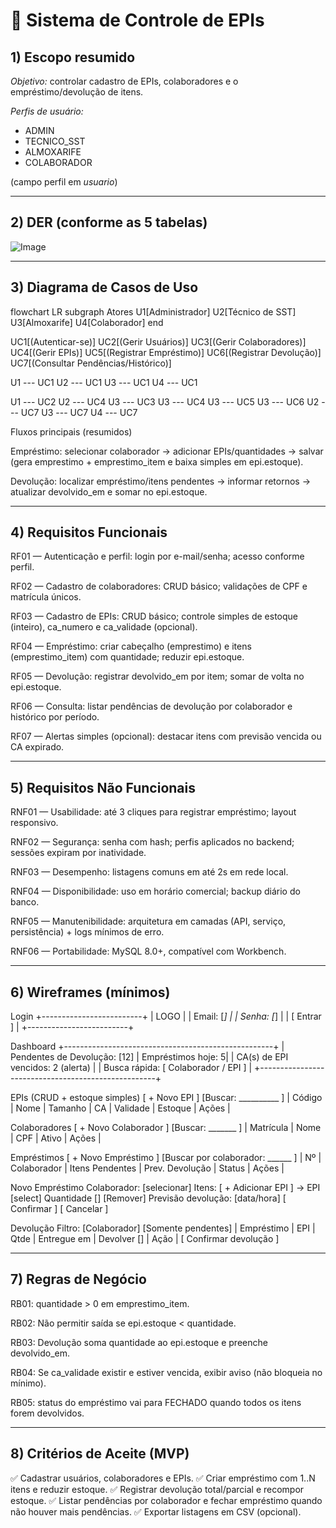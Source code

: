# 📌 Sistema de Controle de EPIs

## 1) Escopo resumido
*Objetivo:* controlar cadastro de EPIs, colaboradores e o empréstimo/devolução de itens.  

*Perfis de usuário:*  
- ADMIN  
- TECNICO_SST  
- ALMOXARIFE  
- COLABORADOR  

(campo perfil em *usuario*)  

---

## 2) DER (conforme as 5 tabelas)
![Image](https://github.com/user-attachments/assets/ea2f7309-7610-4c5a-9db0-429bc6bc41e5)

--- 
## 3) Diagrama de Casos de Uso
flowchart LR
  subgraph Atores
    U1[Administrador]
    U2[Técnico de SST]
    U3[Almoxarife]
    U4[Colaborador]
  end

  UC1[(Autenticar-se)]
  UC2[(Gerir Usuários)]
  UC3[(Gerir Colaboradores)]
  UC4[(Gerir EPIs)]
  UC5[(Registrar Empréstimo)]
  UC6[(Registrar Devolução)]
  UC7[(Consultar Pendências/Histórico)]

  U1 --- UC1
  U2 --- UC1
  U3 --- UC1
  U4 --- UC1

  U1 --- UC2
  U2 --- UC4
  U3 --- UC3
  U3 --- UC4
  U3 --- UC5
  U3 --- UC6
  U2 --- UC7
  U3 --- UC7
  U4 --- UC7

Fluxos principais (resumidos)

Empréstimo: selecionar colaborador → adicionar EPIs/quantidades → salvar (gera emprestimo + emprestimo_item e baixa simples em epi.estoque).

Devolução: localizar empréstimo/itens pendentes → informar retornos → atualizar devolvido_em e somar no epi.estoque.

---

## 4) Requisitos Funcionais

RF01 — Autenticação e perfil: login por e-mail/senha; acesso conforme perfil.

RF02 — Cadastro de colaboradores: CRUD básico; validações de CPF e matrícula únicos.

RF03 — Cadastro de EPIs: CRUD básico; controle simples de estoque (inteiro), ca_numero e ca_validade (opcional).

RF04 — Empréstimo: criar cabeçalho (emprestimo) e itens (emprestimo_item) com quantidade; reduzir epi.estoque.

RF05 — Devolução: registrar devolvido_em por item; somar de volta no epi.estoque.

RF06 — Consulta: listar pendências de devolução por colaborador e histórico por período.

RF07 — Alertas simples (opcional): destacar itens com previsão vencida ou CA expirado.

---

## 5) Requisitos Não Funcionais

RNF01 — Usabilidade: até 3 cliques para registrar empréstimo; layout responsivo.

RNF02 — Segurança: senha com hash; perfis aplicados no backend; sessões expiram por inatividade.

RNF03 — Desempenho: listagens comuns em até 2s em rede local.

RNF04 — Disponibilidade: uso em horário comercial; backup diário do banco.

RNF05 — Manutenibilidade: arquitetura em camadas (API, serviço, persistência) + logs mínimos de erro.

RNF06 — Portabilidade: MySQL 8.0+, compatível com Workbench.

---

## 6) Wireframes (mínimos)
Login
+-------------------------+
|  LOGO                   |
|  Email: [_]   |
|  Senha: [_]   |
|  [ Entrar ]             |
+-------------------------+

Dashboard
+----------------------------------------------------+
| Pendentes de Devolução: [12]  | Empréstimos hoje: 5|
| CA(s) de EPI vencidos: 2 (alerta)                  |
| Busca rápida: [ Colaborador / EPI ]                |
+----------------------------------------------------+

EPIs (CRUD + estoque simples)
[ + Novo EPI ]  [Buscar: __________ ]
| Código | Nome | Tamanho | CA | Validade | Estoque | Ações |

Colaboradores
[ + Novo Colaborador ] [Buscar: _______ ]
| Matrícula | Nome | CPF | Ativo | Ações |

Empréstimos
[ + Novo Empréstimo ] [Buscar por colaborador: ______ ]
| Nº | Colaborador | Itens Pendentes | Prev. Devolução | Status | Ações |

Novo Empréstimo
Colaborador: [selecionar]
Itens:
  [ + Adicionar EPI ]
   -> EPI [select]  Quantidade []  [Remover]
Previsão devolução: [data/hora]
[ Confirmar ]  [ Cancelar ]

Devolução
Filtro: [Colaborador] [Somente pendentes]
| Empréstimo | EPI | Qtde | Entregue em | Devolver [] | Ação |
[ Confirmar devolução ]

--- 

## 7) Regras de Negócio

RB01: quantidade > 0 em emprestimo_item.

RB02: Não permitir saída se epi.estoque < quantidade.

RB03: Devolução soma quantidade ao epi.estoque e preenche devolvido_em.

RB04: Se ca_validade existir e estiver vencida, exibir aviso (não bloqueia no mínimo).

RB05: status do empréstimo vai para FECHADO quando todos os itens forem devolvidos.

---

## 8) Critérios de Aceite (MVP)

✅ Cadastrar usuários, colaboradores e EPIs.
✅ Criar empréstimo com 1..N itens e reduzir estoque.
✅ Registrar devolução total/parcial e recompor estoque.
✅ Listar pendências por colaborador e fechar empréstimo quando não houver mais pendências.
✅ Exportar listagens em CSV (opcional).
